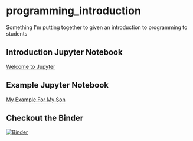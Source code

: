 # programming_introduction

Something I'm putting together to given an introduction to programming to students

## Introduction Jupyter Notebook

[Welcome to Jupyter](Introduction.ipynb)

## Example Jupyter Notebook

[My Example For My Son](EverettFirst_Python.ipynb)

## Checkout the Binder
[![Binder](https://mybinder.org/badge_logo.svg)](https://mybinder.org/v2/gh/AnalyticsSupplyLLC/programming_introduction/master)
